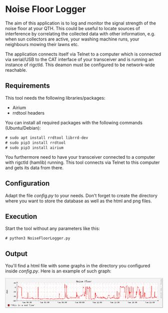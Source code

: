 # Noise Floor Logger

The aim of this application is to log and monitor the signal strength of the noise floor at your QTH. This could be useful to locate sources of interference by correlating the collected data with other information, e.g. when sun collectors are active, your washing machine runs, your neighbours mowing their lawns etc.

The application connects itself via Telnet to a computer which is connected via serial/USB to the CAT interface of your transceiver and is running an instance of rigctld. This deamon must be configured to be network-wide reachable.

## Requirements

This tool needs the following libraries/packages:

* Airium
* rrdtool headers

You can install all required packages with the following commands (Ubuntu/Debian):

```
# sudo apt install rrdtool librrd-dev
# sudo pip3 install rrdtool
# sudo pip3 install airium 
```

You furthermore need to have your transceiver connected to a computer with rigctld (hamlib) running. This tool connects via Telnet to this computer and gets its data from there.

## Configuration

Adapt the file _config.py_ to your needs.
Don't forget to create the directory where you want to store the database as well as the html and png files.

## Execution

Start the tool without any parameters like this:

```
# python3 NoiseFloorLogger.py
```

## Output

You'll find a html file with some graphs in the directory you configured inside _config.py_. Here is an example of such graph:

![Example graph](example.png)
